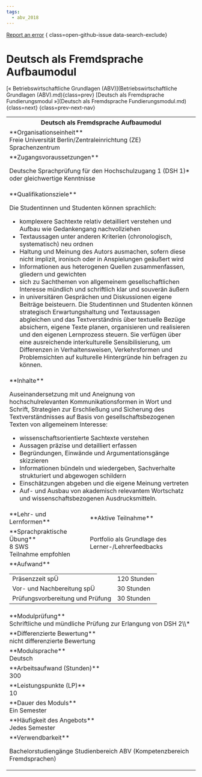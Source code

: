 ```yaml
---
tags:
  - abv_2018
---
```

[Report an error](https://github.com/SGSSGene/FUB-SUP/issues/new?title=Error%20in%20%22Deutsch%20als%20Fremdsprache%20Aufbaumodul%22&body=There%20seems%20to%20be%20an%20error%20in%20module%20%22Deutsch%20als%20Fremdsprache%20Aufbaumodul%22%2E%0A%0A%3CDescribe%20here%20a%20slightly%20more%20detailed%20description%20of%20what%20is%20wrong%3E&labels=bug)
{ class=open-github-issue data-search-exclude}

# Deutsch als Fremdsprache Aufbaumodul

[« Betriebswirtschaftliche Grundlagen (ABV)](Betriebswirtschaftliche Grundlagen (ABV).md){class=prev}
[Deutsch als Fremdsprache Fundierungsmodul »](Deutsch als Fremdsprache Fundierungsmodul.md){class=next}
{class=prev-next-nav}

<table markdown id="moduledesc">
<tr markdown class="moduledesc_head"><th colspan="2">Deutsch als Fremdsprache Aufbaumodul </th></tr>
<tr markdown><td colspan="2">**Organisationseinheit**   <br>Freie Universität Berlin/Zentraleinrichtung (ZE) Sprachenzentrum</td></tr>


<tr markdown><td colspan="2">**Zugangsvoraussetzungen** <br>

Deutsche Sprachprüfung für den Hochschulzugang 1 (DSH 1)\* oder gleichwertige
Kenntnisse


</td></tr>
<tr markdown><td colspan="2">**Qualifikationsziele**    <br>

Die Studentinnen und Studenten können sprachlich:

- komplexere Sachtexte relativ detailliert verstehen und Aufbau wie
  Gedankengang nachvollziehen
- Textaussagen unter anderen Kriterien (chronologisch, systematisch) neu
  ordnen
- Haltung und Meinung des Autors ausmachen, sofern diese nicht implizit,
  ironisch oder in Anspielungen geäußert wird
- Informationen aus heterogenen Quellen zusammenfassen, gliedern und
  gewichten
- sich zu Sachthemen von allgemeinem gesellschaftlichen Interesse mündlich
  und schriftlich klar und souverän äußern
- in universitären Gesprächen und Diskussionen eigene Beiträge beisteuern.
  Die Studentinnen und Studenten können strategisch Erwartungshaltung und
  Textaussagen abgleichen und das Textverständnis über textuelle Bezüge
  absichern, eigene Texte planen, organisieren und realisieren und den
  eigenen Lernprozess steuern. Sie verfügen über eine ausreichende
  interkulturelle Sensibilisierung, um Differenzen in Verhaltensweisen,
  Verkehrsformen und Problemsichten auf kulturelle Hintergründe hin befragen
  zu können.


</td></tr>
<tr markdown><td colspan="2">**Inhalte**                <br>

Auseinandersetzung mit und Aneignung von hochschulrelevanten
Kommunikationsformen in Wort und Schrift, Strategien zur Erschließung und
Sicherung des Textverständnisses auf Basis von gesellschaftsbezogenen Texten
von allgemeinem Interesse:

- wissenschaftsorientierte Sachtexte verstehen
- Aussagen präzise und detailliert erfassen
- Begründungen, Einwände und Argumentationsgänge skizzieren
- Informationen bündeln und wiedergeben, Sachverhalte strukturiert und
  abgewogen schildern
- Einschätzungen abgeben und die eigene Meinung vertreten
- Auf- und Ausbau von akademisch relevantem Wortschatz und
  wissenschaftsbezogenen Ausdrucksmitteln.


</td></tr>

<tr markdown><td>**Lehr- und Lernformen**</td><td>**Aktive Teilnahme**</td></tr>
<tr markdown><td> **Sprachpraktische Übung** <br>8 SWS <br> Teilnahme empfohlen</td><td>

Portfolio als Grundlage des Lerner-/Lehrerfeedbacks
</td></tr>
<tr markdown><td colspan="2">**Aufwand**                <br>
<table class="aufwand_table">
<tr><td>Präsenzzeit spÜ</td><td>120 Stunden</td></tr>
<tr><td>Vor- und Nachbereitung spÜ</td><td>30 Stunden</td></tr>
<tr><td>Prüfungsvorbereitung und Prüfung</td><td>30 Stunden</td></tr>
</table>

</td></tr>
<tr markdown><td colspan="2">**Modulprüfung**             <br>Schriftliche und mündliche Prüfung zur Erlangung von DSH 2\\*


</td></tr>
<tr markdown><td colspan="2">**Differenzierte Bewertung** <br>nicht differenzierte Bewertung

</td></tr>
<tr markdown><td colspan="2">**Modulsprache**             <br>Deutsch</td></tr>
<tr markdown><td colspan="2">**Arbeitsaufwand (Stunden)** <br>300</td></tr>
<tr markdown><td colspan="2">**Leistungspunkte (LP)**     <br>10</td></tr>
<tr markdown><td colspan="2">**Dauer des Moduls**         <br>Ein Semester</td></tr>
<tr markdown><td colspan="2">**Häufigkeit des Angebots**  <br>Jedes Semester</td></tr>
<tr markdown><td colspan="2">**Verwendbarkeit**           <br>

Bachelorstudiengänge Studienbereich ABV (Kompetenzbereich Fremdsprachen)


</td></tr>


</table>
